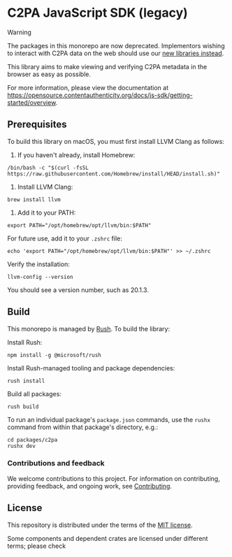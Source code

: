 # C2PA JavaScript SDK (legacy)

> [!WARNING]  
> The packages in this monorepo are now deprecated. Implementors wishing to interact with C2PA data on the web should use our [new libraries instead](https://github.com/contentauth/c2pa-js).

This library aims to make viewing and verifying C2PA metadata in the browser as easy as possible.

For more information, please view the documentation at https://opensource.contentauthenticity.org/docs/js-sdk/getting-started/overview.

## Prerequisites

To build this library on macOS, you must first install LLVM Clang as follows:
1. If you haven't already, install Homebrew:
  ```
  /bin/bash -c "$(curl -fsSL https://raw.githubusercontent.com/Homebrew/install/HEAD/install.sh)"
  ```
1. Install LLVM Clang:
  ```
  brew install llvm
  ```
1. Add it to your PATH:
  ```
  export PATH="/opt/homebrew/opt/llvm/bin:$PATH"
  ```
  For future use, add it to your `.zshrc` file:
  ```
  echo 'export PATH="/opt/homebrew/opt/llvm/bin:$PATH"' >> ~/.zshrc
  ```

Verify the installation:
  ```
  llvm-config --version
  ```
You should see a version number, such as 20.1.3.

## Build

This monorepo is managed by [Rush](https://rushjs.io/). To build the library:

Install Rush:
```
npm install -g @microsoft/rush
```
Install Rush-managed tooling and package dependencies: 
```
rush install
```
Build all packages:
```
rush build 
```

To run an individual package's `package.json` commands, use the `rushx` command from within that package's directory, e.g.:
```
cd packages/c2pa
rushx dev
```

### Contributions and feedback

We welcome contributions to this project.  For information on contributing, providing feedback, and ongoing work, see [Contributing](CONTRIBUTING.md).

## License

This repository is distributed under the terms of the [MIT license](LICENSE).

Some components and dependent crates are licensed under different terms; please check 